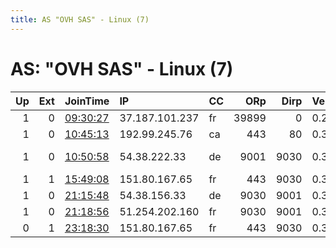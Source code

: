 ```yaml
---
title: AS "OVH SAS" - Linux (7)
---
```


# AS: "OVH SAS" - Linux (7)

|   Up |   Ext | JoinTime                                                                                            | IP             | CC   |   ORp |   Dirp | Version   | Contact                   | Nickname      |   eFamMembers |
|-----:|------:|:----------------------------------------------------------------------------------------------------|:---------------|:-----|------:|-------:|:----------|:--------------------------|:--------------|--------------:|
|    1 |     0 | [09:30:27](https://metrics.torproject.org/rs.html#details/1DF4F62735AA0CA215EB1B1B72F9459D31300D7D) | 37.187.101.237 | fr   | 39899 |      0 | 0.2.9.16  | None                      | Unnamed       |             1 |
|    1 |     0 | [10:45:13](https://metrics.torproject.org/rs.html#details/8C21AFFB7869AB29E5ED47C6F50ACB5422323F85) | 192.99.245.76  | ca   |   443 |     80 | 0.3.4.9   | None                      | ServbrCalgary |             1 |
|    1 |     0 | [10:50:58](https://metrics.torproject.org/rs.html#details/52C2905163A5D9DF31D7EFC04B5EF1E5977C94BE) | 54.38.222.33   | de   |  9001 |   9030 | 0.3.4.9   | aswe5017 at gmail dot com | SandroRelay   |             1 |
|    1 |     1 | [15:49:08](https://metrics.torproject.org/rs.html#details/D01994471975422A1A86787BCA553B87AEA50300) | 151.80.167.65  | fr   |   443 |   9030 | 0.3.4.9   | None                      | YSIM          |             1 |
|    1 |     0 | [21:15:48](https://metrics.torproject.org/rs.html#details/9313028594C41F4F80C38CE324F979BC89BC21D3) | 54.38.156.33   | de   |  9030 |   9001 | 0.3.4.9   | ididntedittheconfig       | 0x3z3r6h1v3   |             1 |
|    1 |     0 | [21:18:56](https://metrics.torproject.org/rs.html#details/97480453B216A47698CB51E8AEF6F57EE75523BE) | 51.254.202.160 | fr   |  9030 |   9001 | 0.3.4.9   | ididntedittheconfig       | 0x2z3r6h1v3   |             1 |
|    0 |     1 | [23:18:30](https://metrics.torproject.org/rs.html#details/2A0C1503582C26956954F4D0E56D194C6F3EEDD3) | 151.80.167.65  | fr   |   443 |   9030 | 0.3.4.9   | None                      | YSIM          |             1 |
